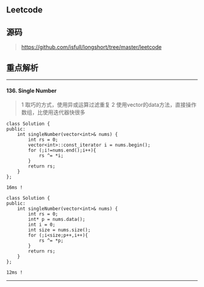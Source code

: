 ## Leetcode

## 源码

>https://github.com/isfull/longshort/tree/master/leetcode

## 重点解析

<hr style=" height:1px;border:none;border-top:2px #185598;" />

#### 136. Single Number

>1 取巧的方式，使用异或运算过滤重复
>2 使用vector的data方法，直接操作数组，比使用迭代器快很多

```
class Solution {
public:
    int singleNumber(vector<int>& nums) {
        int rs = 0;
        vector<int>::const_iterator i = nums.begin();
        for (;i!=nums.end();i++){
            rs ^= *i;
        }
        return rs;
    }
};

16ms !

class Solution {
public:
    int singleNumber(vector<int>& nums) {
        int rs = 0;
        int* p = nums.data();
        int i = 0;
        int size = nums.size();
        for (;i<size;p++,i++){
            rs ^= *p;
        }
        return rs;
    }
};

12ms !

```

<hr style=" height:1px;border:none;border-top:2px #185598;" />
